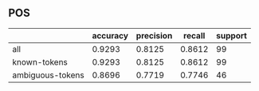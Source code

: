 
## POS

|                  | accuracy | precision | recall | support |
|------------------|----------|-----------|--------|---------|
| all              | 0.9293   | 0.8125    | 0.8612 | 99      |
| known-tokens     | 0.9293   | 0.8125    | 0.8612 | 99      |
| ambiguous-tokens | 0.8696   | 0.7719    | 0.7746 | 46      |

